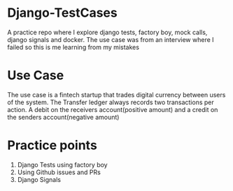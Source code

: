 # Django-TestCases
A practice repo where I explore django tests, factory boy, mock calls, django signals and docker. The use case was from an interview where I failed so this is me learning from my mistakes
# Use Case
The use case is a fintech startup that trades digital currency between users of the system. The Transfer ledger always records two transactions per action. A debit on the receivers account(positive amount) and a credit on the senders account(negative amount)
# Practice points
1. Django Tests using factory boy
2. Using Github issues and PRs
3. Django Signals
